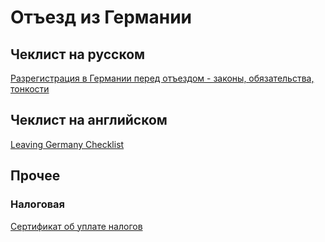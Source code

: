 # Отъезд из Германии

## Чеклист на русском

[Разрегистрация в Германии перед отъездом - законы, обязательства, тонкости](https://www.tupa-germania.ru/zhizn/otezd-iz-germanii-snjatie-propiski.html)

## Чеклист на английском

[Leaving Germany Checklist](files/Leaving%20Germany%20Checklist.pdf)

## Прочее

### Налоговая

[Сертификат об уплате налогов](https://service.berlin.de/dienstleistung/324713/en/)

